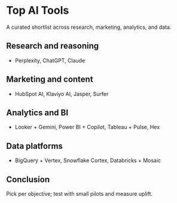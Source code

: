 # Top AI Tools

A curated shortlist across research, marketing, analytics, and data.

## Research and reasoning
- Perplexity, ChatGPT, Claude

## Marketing and content
- HubSpot AI, Klaviyo AI, Jasper, Surfer

## Analytics and BI
- Looker + Gemini, Power BI + Copilot, Tableau + Pulse, Hex

## Data platforms
- BigQuery + Vertex, Snowflake Cortex, Databricks + Mosaic

## Conclusion
Pick per objective; test with small pilots and measure uplift.
